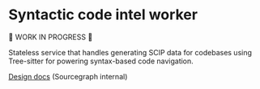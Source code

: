# Syntactic code intel worker

🚧 WORK IN PROGRESS 🚧

Stateless service that handles generating SCIP data for codebases
using Tree-sitter for powering syntax-based code navigation.

[Design docs](https://docs.google.com/document/d/14MHauv52o4zTFiV6gC6NOJZxcJpglK-ElWa64gqeKDo/edit) (Sourcegraph internal)
